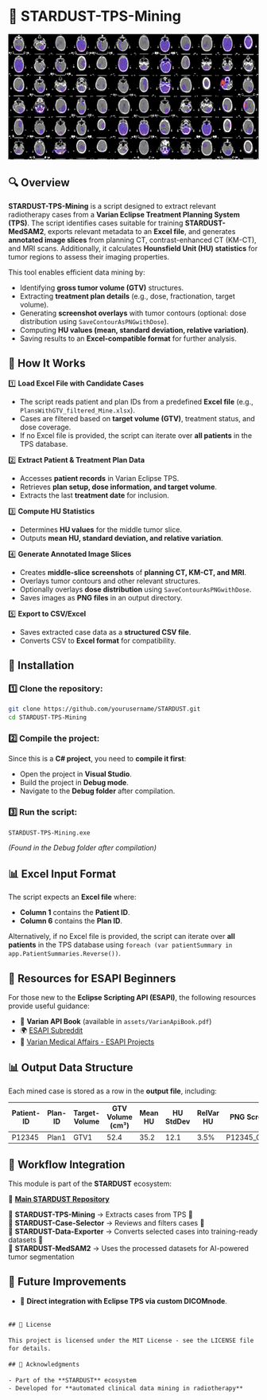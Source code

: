 # 🏥 STARDUST-TPS-Mining

![STARDUST-TPS-Mining Banner](assets/collage.png)

## 🔍 Overview

**STARDUST-TPS-Mining** is a script designed to extract relevant radiotherapy cases from a **Varian Eclipse Treatment Planning System (TPS)**. The script identifies cases suitable for training **STARDUST-MedSAM2**, exports relevant metadata to an **Excel file**, and generates **annotated image slices** from planning CT, contrast-enhanced CT (KM-CT), and MRI scans. Additionally, it calculates **Hounsfield Unit (HU) statistics** for tumor regions to assess their imaging properties.

This tool enables efficient data mining by:
- Identifying **gross tumor volume (GTV)** structures.
- Extracting **treatment plan details** (e.g., dose, fractionation, target volume).
- Generating **screenshot overlays** with tumor contours (optional: dose distribution using `SaveContourAsPNGwithDose`).
- Computing **HU values (mean, standard deviation, relative variation)**.
- Saving results to an **Excel-compatible format** for further analysis.

## 📂 How It Works

1️⃣ **Load Excel File with Candidate Cases**
   - The script reads patient and plan IDs from a predefined **Excel file** (e.g., `PlansWithGTV_filtered_Mine.xlsx`).
   - Cases are filtered based on **target volume (GTV)**, treatment status, and dose coverage.
   - If no Excel file is provided, the script can iterate over **all patients** in the TPS database.

2️⃣ **Extract Patient & Treatment Plan Data**
   - Accesses **patient records** in Varian Eclipse TPS.
   - Retrieves **plan setup, dose information, and target volume**.
   - Extracts the last **treatment date** for inclusion.

3️⃣ **Compute HU Statistics**
   - Determines **HU values** for the middle tumor slice.
   - Outputs **mean HU, standard deviation, and relative variation**.

4️⃣ **Generate Annotated Image Slices**
   - Creates **middle-slice screenshots** of **planning CT, KM-CT, and MRI**.
   - Overlays tumor contours and other relevant structures.
   - Optionally overlays **dose distribution** using `SaveContourAsPNGwithDose`.
   - Saves images as **PNG files** in an output directory.

5️⃣ **Export to CSV/Excel**
   - Saves extracted case data as a **structured CSV file**.
   - Converts CSV to **Excel format** for compatibility.

## 🚀 Installation

### 1️⃣ Clone the repository:
```bash
git clone https://github.com/yourusername/STARDUST.git
cd STARDUST-TPS-Mining
```

### 2️⃣ Compile the project:
Since this is a **C# project**, you need to **compile it first**:
- Open the project in **Visual Studio**.
- Build the project in **Debug mode**.
- Navigate to the **Debug folder** after compilation.

### 3️⃣ Run the script:
```bash
STARDUST-TPS-Mining.exe
```
*(Found in the Debug folder after compilation)*

## 📊 Excel Input Format
The script expects an **Excel file** where:
- **Column 1** contains the **Patient ID**.
- **Column 6** contains the **Plan ID**.

Alternatively, if no Excel file is provided, the script can iterate over **all patients** in the TPS database using `foreach (var patientSummary in app.PatientSummaries.Reverse())`.

## 📖 Resources for ESAPI Beginners
For those new to the **Eclipse Scripting API (ESAPI)**, the following resources provide useful guidance:
- 📘 **Varian API Book** (available in `assets/VarianApiBook.pdf`)
- 🌍 [ESAPI Subreddit](https://www.reddit.com/r/esapi/)
- 🔗 [Varian Medical Affairs - ESAPI Projects](https://medicalaffairs.varian.com/esapi-projects)

## 📊 Output Data Structure

Each mined case is stored as a row in the **output file**, including:

| Patient-ID | Plan-ID | Target-Volume | GTV Volume (cm³) | Mean HU | HU StdDev | RelVar HU | PNG Screenshot |
|-----------|--------|--------------|-----------------|--------|---------|----------|--------------|
| P12345 | Plan1  | GTV1         | 52.4            | 35.2   | 12.1    | 3.5%     | P12345_GTV1.png |

## 🔄 Workflow Integration

This module is part of the **STARDUST** ecosystem:

🔗 **[Main STARDUST Repository](../README.md)**

🔹 **STARDUST-TPS-Mining** → Extracts cases from TPS 🔄  
🔹 **STARDUST-Case-Selector** → Reviews and filters cases 🔄  
🔹 **STARDUST-Data-Exporter** → Converts selected cases into training-ready datasets 🔄  
🔹 **STARDUST-MedSAM2** → Uses the processed datasets for AI-powered tumor segmentation  

## 🔮 Future Improvements

- 🔄 **Direct integration with Eclipse TPS via custom DICOMnode**.

```

## 📝 License

This project is licensed under the MIT License - see the LICENSE file for details.

## 🙏 Acknowledgments

- Part of the **STARDUST** ecosystem  
- Developed for **automated clinical data mining in radiotherapy**

